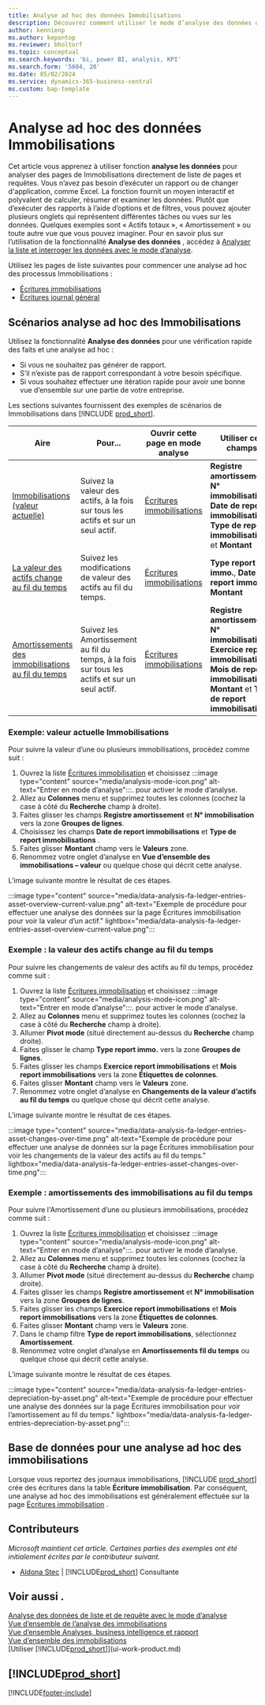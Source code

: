 ```yaml
---
title: Analyse ad hoc des données Immobilisations
description: Découvrez comment utiliser le mode d’analyse des données dans les données immobilisation.
author: kennienp
ms.author: kepontop
ms.reviewer: bholtorf
ms.topic: conceptual
ms.search.keywords: 'bi, power BI, analysis, KPI'
ms.search.form: '5604, 20'
ms.date: 05/02/2024
ms.service: dynamics-365-business-central
ms.custom: bap-template
---
```


# Analyse ad hoc des données Immobilisations

Cet article vous apprenez à utiliser fonction **analyse les données** pour analyser des pages de Immobilisations directement de liste de pages et requêtes. Vous n’avez pas besoin d’exécuter un rapport ou de changer d'application, comme Excel. La fonction fournit un moyen interactif et polyvalent de calculer, résumer et examiner les données. Plutôt que d’exécuter des rapports à l’aide d’options et de filtres, vous pouvez ajouter plusieurs onglets qui représentent différentes tâches ou vues sur les données. Quelques exemples sont « Actifs totaux », « Amortissement » ou toute autre vue que vous pouvez imaginer. Pour en savoir plus sur l’utilisation de la fonctionnalité **Analyse des données** , accédez à [Analyser la liste et interroger les données avec le mode d’analyse](analysis-mode.md).

Utilisez les pages de liste suivantes pour commencer une analyse ad hoc des processus Immobilisations :

- [Écritures immobilisations](https://businesscentral.dynamics.com/?page=5604)
- [Écritures journal général](https://businesscentral.dynamics.com/?page=20)

## Scénarios analyse ad hoc des Immobilisations

Utilisez la fonctionnalité **Analyse des données** pour une vérification rapide des faits et une analyse ad hoc :

- Si vous ne souhaitez pas générer de rapport.
- S’il n’existe pas de rapport correspondant à votre besoin spécifique.
- Si vous souhaitez effectuer une itération rapide pour avoir une bonne vue d’ensemble sur une partie de votre entreprise.

Les sections suivantes fournissent des exemples de scénarios de Immobilisations dans [!INCLUDE [prod_short](includes/prod_short.md)].

| Aire | Pour... | Ouvrir cette page en mode analyse | Utiliser ces champs |
| ---- | ----- | ------------------------------- |------------------- |
| [Immobilisations (valeur actuelle)](#example-fixed-assets-current-value) | Suivez la valeur des actifs, à la fois sur tous les actifs et sur un seul actif. | [Écritures immobilisations](https://businesscentral.dynamics.com/?page=5604) | **Registre amortissement**, **N° immobilisation**, **Date de report immobilisations**, **Type de report immobilisations** et **Montant** |
| [La valeur des actifs change au fil du temps](#example-asset-value-changes-over-time) | Suivez les modifications de valeur des actifs au fil du temps. | [Écritures immobilisations](https://businesscentral.dynamics.com/?page=5604) | **Type report immo.**, **Date de report immo.** et **Montant** |
|[Amortissements des immobilisations au fil du temps](#example-fixed-asset-depreciations-over-time) | Suivez les Amortissement au fil du temps, à la fois sur tous les actifs et sur un seul actif. | [Écritures immobilisations](https://businesscentral.dynamics.com/?page=5604) | **Registre amortissement**, **N° immobilisation**, **Exercice report immobilisations**, **Mois de report immobilisations**, **Montant** et **Type de report immobilisations** |

### Exemple: valeur actuelle Immobilisations

Pour suivre la valeur d’une ou plusieurs immobilisations, procédez comme suit :

1. Ouvrez la liste [Écritures immobilisation](https://businesscentral.dynamics.com/?page=5604) et choisissez :::image type="content" source="media/analysis-mode-icon.png" alt-text="Entrer en mode d’analyse":::. pour activer le mode d’analyse.
1. Allez au **Colonnes** menu et supprimez toutes les colonnes (cochez la case à côté du **Recherche** champ à droite).
1. Faites glisser les champs **Registre amortissement** et **N° immobilisation** vers la zone **Groupes de lignes**.
1. Choisissez les champs **Date de report immobilisations** et **Type de report immobilisations** .
1. Faites glisser **Montant** champ vers le **Valeurs** zone.
1. Renommez votre onglet d’analyse en **Vue d’ensemble des immobilisations – valeur** ou quelque chose qui décrit cette analyse.

L’image suivante montre le résultat de ces étapes.

:::image type="content" source="media/data-analysis-fa-ledger-entries-asset-overview-current-value.png" alt-text="Exemple de procédure pour effectuer une analyse des données sur la page Écritures immobilisation pour voir la valeur d’un actif." lightbox="media/data-analysis-fa-ledger-entries-asset-overview-current-value.png":::

### Exemple : la valeur des actifs change au fil du temps

Pour suivre les changements de valeur des actifs au fil du temps, procédez comme suit :

1. Ouvrez la liste [Écritures immobilisation](https://businesscentral.dynamics.com/?page=5604) et choisissez :::image type="content" source="media/analysis-mode-icon.png" alt-text="Entrer en mode d’analyse":::. pour activer le mode d’analyse.
1. Allez au **Colonnes** menu et supprimez toutes les colonnes (cochez la case à côté du **Recherche** champ à droite).
1. Allumer **Pivot mode** (situé directement au-dessus du **Recherche** champ droite).
1. Faites glisser le champ **Type report immo.** vers la zone **Groupes de lignes**.
1. Faites glisser les champs **Exercice report immobilisations** et **Mois report immobilisations** vers la zone **Étiquettes de colonnes**.
1. Faites glisser **Montant** champ vers le **Valeurs** zone.
1. Renommez votre onglet d’analyse en **Changements de la valeur d’actifs au fil du temps** ou quelque chose qui décrit cette analyse.

L’image suivante montre le résultat de ces étapes.

:::image type="content" source="media/data-analysis-fa-ledger-entries-asset-changes-over-time.png" alt-text="Exemple de procédure pour effectuer une analyse de données sur la page Écritures immobilisation pour voir les changements de la valeur des actifs au fil du temps." lightbox="media/data-analysis-fa-ledger-entries-asset-changes-over-time.png":::

### Exemple : amortissements des immobilisations au fil du temps

Pour suivre l'Amortissement d’une ou plusieurs immobilisations, procédez comme suit :

1. Ouvrez la liste [Écritures immobilisation](https://businesscentral.dynamics.com/?page=5604) et choisissez :::image type="content" source="media/analysis-mode-icon.png" alt-text="Entrer en mode d’analyse":::. pour activer le mode d’analyse.
1. Allez au **Colonnes** menu et supprimez toutes les colonnes (cochez la case à côté du **Recherche** champ à droite).
1. Allumer **Pivot mode** (situé directement au-dessus du **Recherche** champ droite).
1. Faites glisser les champs **Registre amortissement** et **N° immobilisation** vers la zone **Groupes de lignes**.
1. Faites glisser les champs **Exercice report immobilisations** et **Mois report immobilisations** vers la zone **Étiquettes de colonnes**.
1. Faites glisser **Montant** champ vers le **Valeurs** zone.
1. Dans le champ filtre **Type de report immobilisations**, sélectionnez **Amortissement**.
1. Renommez votre onglet d’analyse en **Amortissements fil du temps** ou quelque chose qui décrit cette analyse.

L’image suivante montre le résultat de ces étapes.

:::image type="content" source="media/data-analysis-fa-ledger-entries-depreciation-by-asset.png" alt-text="Exemple de procédure pour effectuer une analyse des données sur la page Écritures immobilisation pour voir l’amortissement au fil du temps." lightbox="media/data-analysis-fa-ledger-entries-depreciation-by-asset.png":::

## Base de données pour une analyse ad hoc des immobilisations

Lorsque vous reportez des journaux immobilisations, [!INCLUDE [prod_short](includes/prod_short.md)] crée des écritures dans la table **Écriture immobilisation**. Par conséquent, une analyse ad hoc des immobilisations est généralement effectuée sur la page [Écritures immobilisation](https://businesscentral.dynamics.com/?page=5604) .

## Contributeurs

*Microsoft maintient cet article. Certaines parties des exemples ont été initialement écrites par le contributeur suivant.*

* [Aldona Stec](https://www.linkedin.com/in/aldona-stec-25283bb1) | [!INCLUDE[prod_short](includes/prod_short.md)] Consultante

## Voir aussi .

[Analyse des données de liste et de requête avec le mode d’analyse](analysis-mode.md)  
[Vue d’ensemble de l’analyse des immobilisations](fa-analytics-overview.md)  
[Vue d’ensemble Analyses, business intelligence et rapport](reports-bi-reporting.md)  
[Vue d’ensemble des immobilisations](fa-manage.md)  
[Utiliser [!INCLUDE[prod_short](includes/prod_short.md)]](ui-work-product.md)  

## [!INCLUDE[prod_short](includes/free_trial_md.md)]  

[!INCLUDE[footer-include](includes/footer-banner.md)]